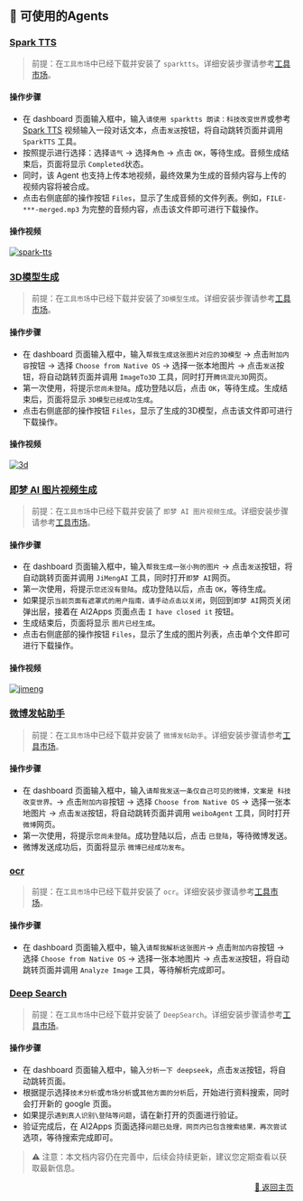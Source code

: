 ## 🤖 可使用的Agents

### [Spark TTS](https://youtu.be/b3Ym69arLGw)

> 前提：在`工具市场`中已经下载并安装了 `sparktts`。详细安装步骤请参考[工具市场](./too_mart-zh_CN.md)。

#### 操作步骤

- 在 dashboard 页面输入框中，输入`请使用 sparktts 朗读：科技改变世界`或参考 [Spark TTS](https://youtu.be/b3Ym69arLGw) 视频输入一段对话文本，点击`发送`按钮，将自动跳转页面并调用 `SparkTTS` 工具。
- 按照提示进行选择：选择`语气` -> 选择`角色` -> 点击 `OK`，等待生成。音频生成结束后，页面将显示 `Completed`状态。
- 同时，该 Agent 也支持上传本地视频，最终效果为生成的音频内容与上传的视频内容将被合成。
- 点击右侧底部的操作按钮 `Files`，显示了生成音频的文件列表。例如，`FILE-***-merged.mp3` 为完整的音频内容，点击该文件即可进行下载操作。

#### 操作视频

[![spark-tts](https://img.youtube.com/vi/b3Ym69arLGw/0.jpg)](https://youtu.be/b3Ym69arLGw) 

### [3D模型生成](https://youtu.be/DhERLlXPK6I)

> 前提：在`工具市场`中已经下载并安装了`3D模型生成`。详细安装步骤请参考[工具市场](./too_mart-zh_CN.md)。

#### 操作步骤

- 在 dashboard 页面输入框中，输入`帮我生成这张图片对应的3D模型` -> 点击`附加内容`按钮 -> 选择 `Choose from Native OS` -> 选择一张本地图片 -> 点击`发送`按钮，将自动跳转页面并调用 `ImageTo3D` 工具，同时打开`腾讯混元3D`网页。
- 第一次使用，将提示`您尚未登陆`。成功登陆以后，点击 `OK`，等待生成。生成结束后，页面将显示 `3D模型已经成功生成`。
- 点击右侧底部的操作按钮 `Files`，显示了生成的3D模型，点击该文件即可进行下载操作。

#### 操作视频

[![3d](https://img.youtube.com/vi/DhERLlXPK6I/0.jpg)](https://youtu.be/DhERLlXPK6I)

### [即梦 AI 图片视频生成](https://youtu.be/e5OaLM8qfGc)

> 前提：在`工具市场`中已经下载并安装了 `即梦 AI 图片视频生成`。详细安装步骤请参考[工具市场](./too_mart-zh_CN.md)。

#### 操作步骤

- 在 dashboard 页面输入框中，输入`帮我生成一张小狗的图片` -> 点击`发送`按钮，将自动跳转页面并调用 `JiMengAI` 工具，同时打开`即梦 AI`网页。
- 第一次使用，将提示`您还没有登陆`。成功登陆以后，点击 `OK`，等待生成。
- 如果提示`当前页面有遮罩式的用户指南，请手动点击以关闭`，则回到`即梦 AI`网页关闭弹出层，接着在 AI2Apps 页面点击 `I have closed it` 按钮。
- 生成结束后，页面将显示 `图片已经生成`。
- 点击右侧底部的操作按钮 `Files`，显示了生成的图片列表，点击单个文件即可进行下载操作。

#### 操作视频

[![jimeng](https://img.youtube.com/vi/e5OaLM8qfGc/0.jpg)](https://youtu.be/e5OaLM8qfGc)

### [微博发帖助手]()

> 前提：在`工具市场`中已经下载并安装了 `微博发帖助手`。详细安装步骤请参考[工具市场](./too_mart-zh_CN.md)。

#### 操作步骤

- 在 dashboard 页面输入框中，输入`请帮我发送一条仅自己可见的微博，文案是 科技改变世界。`-> 点击`附加内容`按钮 -> 选择 `Choose from Native OS` -> 选择一张本地图片 -> 点击`发送`按钮，将自动跳转页面并调用 `weiboAgent` 工具，同时打开`微博`网页。
- 第一次使用，将提示`您尚未登陆`。成功登陆以后，点击 `已登陆`，等待微博发送。
- 微博发送成功后，页面将显示 `微博已经成功发布`。

<!-- #### 操作视频 -->

### [ocr]()

> 前提：在`工具市场`中已经下载并安装了 `ocr`。详细安装步骤请参考[工具市场](./too_mart-zh_CN.md)。

#### 操作步骤

- 在 dashboard 页面输入框中，输入`请帮我解析这张图片`-> 点击`附加内容`按钮 -> 选择 `Choose from Native OS` -> 选择一张本地图片 -> 点击`发送`按钮，将自动跳转页面并调用 `Analyze Image` 工具，等待解析完成即可。

<!-- #### 操作视频 -->

### [Deep Search]()

> 前提：在`工具市场`中已经下载并安装了 `DeepSearch`。详细安装步骤请参考[工具市场](./too_mart-zh_CN.md)。

#### 操作步骤

- 在 dashboard 页面输入框中，输入`分析一下 deepseek`，点击`发送`按钮，将自动跳转页面。
- 根据提示选择`技术分析`或`市场分析`或`其他方面的分析`后，开始进行资料搜索，同时会打开新的 google 页面。
- 如果提示`遇到真人识别\登陆等问题`，请在新打开的页面进行验证。
- 验证完成后，在 AI2Apps 页面选择`问题已处理，网页内已包含搜索结果，再次尝试`选项，等待搜索完成即可。

<!-- #### 操作视频 -->

<p></p>

> ⚠️ 注意：本文档内容仍在完善中，后续会持续更新，建议您定期查看以获取最新信息。

<p align="right" >
  <a href="../README-zh_CN.md">
    🔗 返回主页
  </a>
</p>







